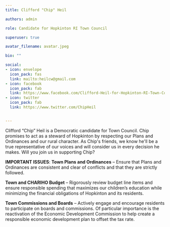 ```yaml
---
title: Clifford "Chip" Heil

authors: admin

role: Candidate for Hopkinton RI Town Council

superuser: true

avatar_filename: avatar.jpeg

bio: ""

social:
- icon: envelope
  icon_pack: fas
  link: mailto:heilcw@gmail.com
- icon: facebook
  icon_pack: fab
  link: https://www.facebook.com/Clifford-Heil-for-Hopkinton-RI-Town-Council-104002208046356/
- icon: twitter
  icon_pack: fab
  link: https://www.twitter.com/ChipHeil


---
```

Clifford “Chip” Heil is a Democratic candidate for Town Council. Chip promises to act as a steward of Hopkinton by respecting our Plans and Ordinances and our rural character. As Chip's friends, we know he'll be a true representative of our voices and will consider us in every decision he makes. Will you join us in supporting Chip?

**IMPORTANT ISSUES**:
**Town Plans and Ordinances** – Ensure that Plans and Ordinances are consistent and clear of conflicts and that they are strictly followed.

**Town and CHARIHO Budget** – Rigorously review budget line items and ensure responsible spending that maximizes our children’s education while minimizing the financial obligations of Hopkinton and its residents.

**Town Commissions and Boards** – Actively engage and encourage residents to participate on boards and commissions. Of particular importance is the reactivation of the Economic Development Commission to help create a responsible economic development plan to offset the tax rate.

